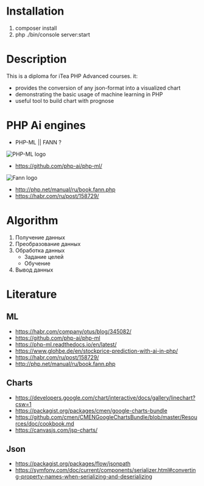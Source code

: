 # Installation
1. composer install
2. php ./bin/console server:start

# Description

This is a diploma for iTea PHP Advanced courses. it:

* provides the conversion of any json-format into a visualized chart
* demonstrating the basic usage of machine learning in PHP
* useful tool to build chart with prognose

# PHP Ai engines

* PHP-ML || FANN ?

![PHP-ML logo](https://github.com/php-ai/php-ml/raw/master/docs/assets/php-ml-logo.png)

* https://github.com/php-ai/php-ml/

![Fann logo](https://avatars2.githubusercontent.com/u/6076229?s=200&v=4)

* http://php.net/manual/ru/book.fann.php
* https://habr.com/ru/post/158729/

# Algorithm

1. Получение данных
2. Преобразование данных
3. Обработка данных
    * Задание целей 
    * Обучение 
4. Вывод данных

# Literature

## ML

* https://habr.com/company/otus/blog/345082/
* https://github.com/php-ai/php-ml
* https://php-ml.readthedocs.io/en/latest/
* https://www.glohbe.de/en/stockprice-prediction-with-ai-in-php/
* https://habr.com/ru/post/158729/
* http://php.net/manual/ru/book.fann.php

## Charts

* https://developers.google.com/chart/interactive/docs/gallery/linechart?csw=1
* https://packagist.org/packages/cmen/google-charts-bundle
* https://github.com/cmen/CMENGoogleChartsBundle/blob/master/Resources/doc/cookbook.md
* https://canvasjs.com/jsp-charts/

## Json

* https://packagist.org/packages/flow/jsonpath
* https://symfony.com/doc/current/components/serializer.html#converting-property-names-when-serializing-and-deserializing
